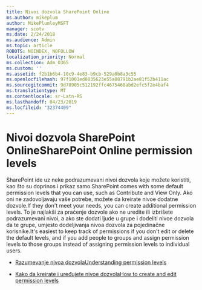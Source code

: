 ```yaml
---
title: Nivoi dozvola SharePoint Online
ms.author: mikeplum
author: MikePlumleyMSFT
manager: scotv
ms.date: 2/24/2018
ms.audience: Admin
ms.topic: article
ROBOTS: NOINDEX, NOFOLLOW
localization_priority: Normal
ms.collection: Adm_O365
ms.custom: ''
ms.assetid: f2b1b6b4-10c9-4e83-b9cb-529a0b8a3c55
ms.openlocfilehash: 97f1001ed0835623e55a08791b2ae81f52b411ac
ms.sourcegitcommit: 9d78905c512192ffc4675468abd2efc5f2e4baf4
ms.translationtype: MT
ms.contentlocale: sr-Latn-RS
ms.lasthandoff: 04/23/2019
ms.locfileid: "32374409"
---
```

# <a name="sharepoint-online-permission-levels"></a><span data-ttu-id="07b6a-102">Nivoi dozvola SharePoint Online</span><span class="sxs-lookup"><span data-stu-id="07b6a-102">SharePoint Online permission levels</span></span>

<span data-ttu-id="07b6a-103">SharePoint ide uz neke podrazumevani nivoi dozvola koje možete koristiti, kao što su doprinos i prikaz samo.</span><span class="sxs-lookup"><span data-stu-id="07b6a-103">SharePoint comes with some default permission levels that you can use, such as Contribute and View Only.</span></span> <span data-ttu-id="07b6a-104">Ako oni ne zadovoljavaju vaše potrebe, možete da kreirate nivoe dodatne dozvole.</span><span class="sxs-lookup"><span data-stu-id="07b6a-104">If they don't meet your needs, you can create additional permission levels.</span></span> <span data-ttu-id="07b6a-105">To je najlakši za praćenje dozvole ako ne uredite ili izbrišete podrazumevani nivoi, a ako ste dodati ljude u grupe i dodeliti nivoe dozvola da te grupe, umjesto dodeljivanja nivoa dozvola za pojedinačne korisnike.</span><span class="sxs-lookup"><span data-stu-id="07b6a-105">It's easiest to keep track of permissions if you don't edit or delete the default levels, and if you add people to groups and assign permission levels to those groups instead of assigning permission levels to individual users.</span></span>
  
- [<span data-ttu-id="07b6a-106">Razumevanje nivoa dozvola</span><span class="sxs-lookup"><span data-stu-id="07b6a-106">Understanding permission levels</span></span>](https://go.microsoft.com/fwlink/?linkid=867071)
    
- [<span data-ttu-id="07b6a-107">Kako da kreirate i uređujete nivoe dozvola</span><span class="sxs-lookup"><span data-stu-id="07b6a-107">How to create and edit permission levels</span></span>](https://go.microsoft.com/fwlink/?linkid=867072)
    

